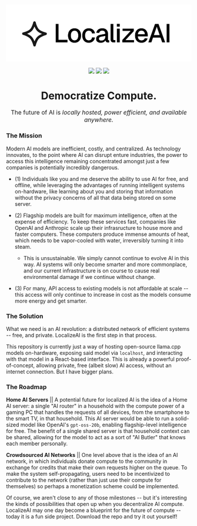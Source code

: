 <p align="center">
  <img src="./github-repo-assets/logo.svg"></img>
  <p align="center">
<img src="https://img.shields.io/badge/React-blue?logo=React">
<img src="https://img.shields.io/badge/Python-navy?logo=Python">
<img src="https://img.shields.io/badge/Lucide-darkred?logo=Lucide">
</p>
  <h1 align='center'><b>Democratize Compute.</b></h1>
  <p style="font-size: 16px;" align='center'>The future of AI is <i>locally hosted, power efficient, and available anywhere.</i></p>
</p>

### The Mission
Modern AI models are inefficient, costly, and centralized. As technology innovates, to the point where AI can disrupt enture industries, the power to access this intelligence remaining concentrated amongst just a few companies is potentially incredibly dangerous.

- (1) Individuals like you and me deserve the ability to use AI for free, and offline, while leveraging the advantages of running intelligent systems on-hardware, like learning about you and storing that information without the privacy concerns of all that data being stored on some server.

- (2) Flagship models are built for maximum intelligence, often at the expense of efficiency. To keep these services fast, companies like OpenAI and Anthropic scale up their infrasructure to house more and faster computers. These computers produce immense amounts of heat, which needs to be vapor-cooled with water, irreversibly turning it into steam.
  - This is unsustainable. We simply cannot continue to evolve AI in this way. AI systems will only become smarter and more commonplace, and our current infrastructure is on course to cause real environmental damage if we continue without change.

- (3) For many, API access to existing models is not affordable at scale -- this access will only continue to increase in cost as the models consume more energy and get smarter.

### The Solution

What we need is an AI revolution: a distributed network of efficient systems -- free, and private. LocalizeAI is the first step in that process.

This repository is currently just a way of hosting open-source llama.cpp models on-hardware, exposing said model via `localhost`, and interacting with that model in a React-based interface. This is already a powerful proof-of-concept, allowing private, free (albeit slow) AI access, without an internet connection. But I have bigger plans.

### The Roadmap

**Home AI Servers** || A potential future for localized AI is the idea of a Home AI server: a single "AI router" in a household with the compute power of a gaming PC that handles the requests of all devices, from the smartphone to the smart TV, in that household. This AI server would be able to run a solid-sized model like OpenAI's `gpt-oss-20b`, enabling flagship-level intelligence for free. The benefit of a single shared server is that household context can be shared, allowing for the model to act as a sort of "AI Butler" that knows each member personally.

**Crowdsourced AI Networks** || One level above that is the idea of an AI network, in which individuals donate compute to the community in exchange for credits that make their own requests higher on the queue. To make the system self-propagating, users need to be incentivized to contribute to the network (rather than just use their compute for themselves) so perhaps a monetization scheme could be implemented.

Of course, we aren't close to any of those milestones -- but it's interesting the kinds of possibilities that open up when you decentralize AI compute. LocalizeAI may one day become a blueprint for the future of compute -- today it is a fun side project. Download the repo and try it out yourself!